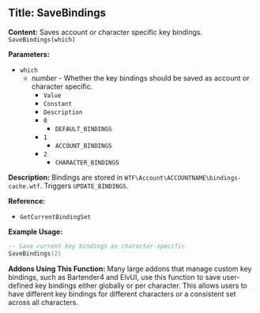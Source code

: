 ## Title: SaveBindings

**Content:**
Saves account or character specific key bindings.
`SaveBindings(which)`

**Parameters:**
- `which`
  - *number* - Whether the key bindings should be saved as account or character specific.
    - `Value`
    - `Constant`
    - `Description`
    - `0`
      - `DEFAULT_BINDINGS`
    - `1`
      - `ACCOUNT_BINDINGS`
    - `2`
      - `CHARACTER_BINDINGS`

**Description:**
Bindings are stored in `WTF\Account\ACCOUNTNAME\bindings-cache.wtf`.
Triggers `UPDATE_BINDINGS`.

**Reference:**
- `GetCurrentBindingSet`

**Example Usage:**
```lua
-- Save current key bindings as character-specific
SaveBindings(2)
```

**Addons Using This Function:**
Many large addons that manage custom key bindings, such as Bartender4 and ElvUI, use this function to save user-defined key bindings either globally or per character. This allows users to have different key bindings for different characters or a consistent set across all characters.